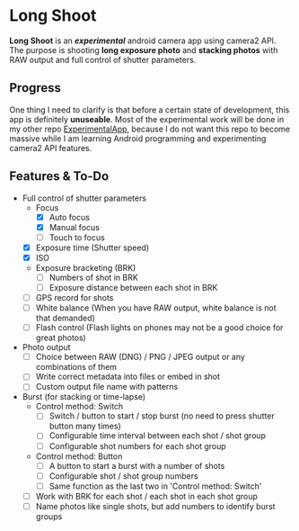 # Long Shoot

**Long Shoot** is an ***experimental*** android camera app using camera2 API.  
The purpose is shooting **long exposure photo** and **stacking photos** with RAW output and full control of shutter parameters.  


## Progress
One thing I need to clarify is that before a certain state of development, this app is definitely **unuseable**.  Most of the experimental work will be done in my other repo [ExperimentalApp](https://github.com/Tyrone-Liu/ExperimentalApp.git), because I do not want this repo to become massive while I am learning Android programming and experimenting camera2 API features.  


## Features & To-Do

+ Full control of shutter parameters
    * Focus
        - [x] Auto focus
        - [x] Manual focus
        - [ ] Touch to focus
    * [x] Exposure time (Shutter speed)
    * [x] ISO
    * Exposure bracketing (BRK)
        - [ ] Numbers of shot in BRK
        - [ ] Exposure distance between each shot in BRK
    * [ ] GPS record for shots
    * [ ] White balance (When you have RAW output, white balance is not that demanded)
    * [ ] Flash control (Flash lights on phones may not be a good choice for great photos)

+ Photo output
    * [ ] Choice between RAW (DNG) / PNG / JPEG output or any combinations of them
    * [ ] Write correct metadata into files or embed in shot
    * [ ] Custom output file name with patterns

+ Burst (for stacking or time-lapse)
    * Control method: Switch
        - [ ] Switch / button to start / stop burst (no need to press shutter button many times)
        - [ ] Configurable time interval between each shot / shot group
        - [ ] Configurable shot numbers for each shot group
    * Control method: Button
        - [ ] A button to start a burst with a number of shots
        - [ ] Configurable shot / shot group numbers
        - [ ] Same function as the last two in 'Control method: Switch'
    * [ ] Work with BRK for each shot / each shot in each shot group
    * [ ] Name photos like single shots, but add numbers to identify burst groups
